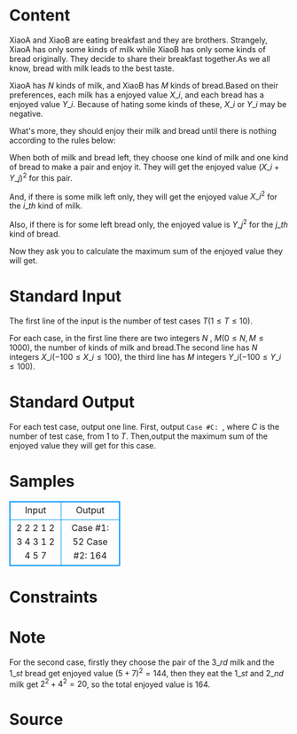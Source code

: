 
# Content

XiaoA and XiaoB are eating breakfast and they are brothers. Strangely, XiaoA has only some kinds of milk while XiaoB has only some kinds of bread originally. They decide to share their breakfast together.As we all know, bread with milk leads to the best taste.
 
XiaoA has $N$ kinds of milk, and XiaoB has $M$ kinds of bread.Based on their preferences, each milk has a enjoyed value $X\_i$, and each bread has a enjoyed value $Y\_i$. Because of hating some kinds of these, $X\_i$ or $Y\_i$ may be negative.

What's more, they should enjoy their milk and bread until there is nothing according to the rules below:

When both of milk and bread left, they choose one kind of milk and one kind of bread to make a pair and enjoy it. They will get the enjoyed value $(X\_i + Y\_j)^2$ for this pair.

And, if there is some milk left only, they will get the enjoyed value $X\_i^2$ for the $i\_{th}$ kind of milk.

Also, if there is for some left bread only, the enjoyed value is $Y\_j^2$ for the $j\_{th}$ kind of bread.

Now they ask you to calculate the maximum sum of the enjoyed value they will get.

# Standard Input

The first line of the input is the number of test cases $T$($1\leq T\leq 10$).

For each case, in the first line there are two integers $N$ , $M$($0\leq N, M\leq 1000$), the number of kinds of milk and bread.The second line has $N$ integers $X\_i$($-100\leq X\_i\leq 100$), the third line has $M$ integers $Y\_i$($-100\leq Y\_i\leq 100$).

# Standard Output

For each test case, output one line. First, output `Case #C: `, where $C$ is the number of test case, from $1$ to $T$. Then,output the maximum sum of the enjoyed value they will get for this case.

# Samples

<style>
        table,table tr th, table tr td { border:1px solid #0094ff; }
        table { width: 200px; min-height: 25px; line-height: 25px; text-align: center; border-collapse: collapse;}   
    </style>
<table>
	<tr>
		<td>Input</td>
		<td>Output</td>
	</tr>
<tr><td>2
2 2
1 2
3 4
3 1
2 4 5
7</td><td>Case #1: 52
Case #2: 164</td></tr></table>


# Constraints



# Note

For the second case, firstly they choose the pair of the $3\_{rd}$ milk and the $1\_{st}$ bread get enjoyed value $(5 + 7)^2 = 144$, then they eat the $1\_{st}$ and $2\_{nd}$ milk get $2^2 + 4^2 = 20$, so the total enjoyed value is $164$.

# Source


